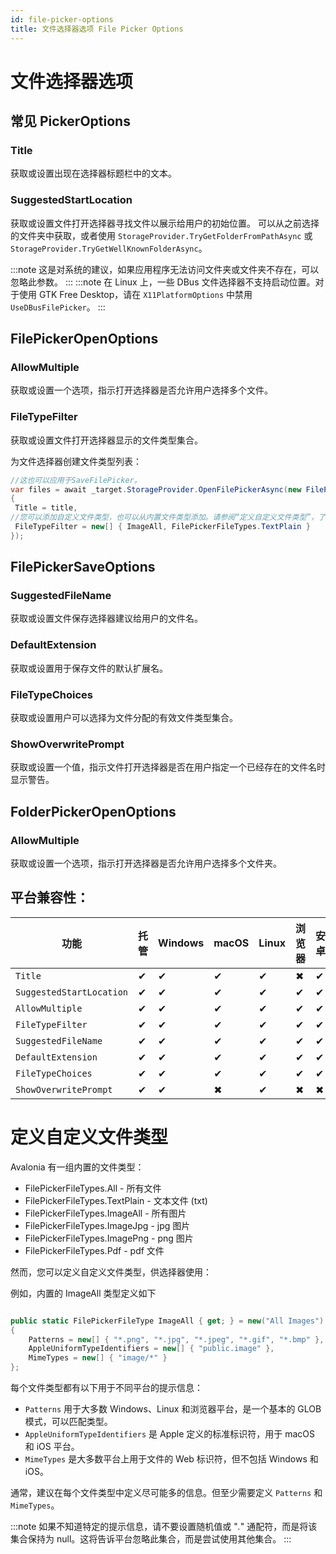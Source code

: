 ```yaml
---
id: file-picker-options
title: 文件选择器选项 File Picker Options
---
```


# 文件选择器选项

## 常见 PickerOptions

### Title

获取或设置出现在选择器标题栏中的文本。

### SuggestedStartLocation

获取或设置文件打开选择器寻找文件以展示给用户的初始位置。
可以从之前选择的文件夹中获取，或者使用 `StorageProvider.TryGetFolderFromPathAsync` 或 `StorageProvider.TryGetWellKnownFolderAsync`。

:::note
这是对系统的建议，如果应用程序无法访问文件夹或文件夹不存在，可以忽略此参数。
:::
:::note
在 Linux 上，一些 DBus 文件选择器不支持启动位置。对于使用 GTK Free Desktop，请在 `X11PlatformOptions` 中禁用 `UseDBusFilePicker`。
:::

## FilePickerOpenOptions

### AllowMultiple

获取或设置一个选项，指示打开选择器是否允许用户选择多个文件。

### FileTypeFilter

获取或设置文件打开选择器显示的文件类型集合。

为文件选择器创建文件类型列表：

```cs
//这也可以应用于SaveFilePicker。
var files = await _target.StorageProvider.OpenFilePickerAsync(new FilePickerOpenOptions()
{
 Title = title,
//您可以添加自定义文件类型，也可以从内置文件类型添加。请参阅“定义自定义文件类型”，了解如何创建自定义文件类型。
 FileTypeFilter = new[] { ImageAll, FilePickerFileTypes.TextPlain }
});
```

## FilePickerSaveOptions

### SuggestedFileName

获取或设置文件保存选择器建议给用户的文件名。

### DefaultExtension

获取或设置用于保存文件的默认扩展名。

### FileTypeChoices

获取或设置用户可以选择为文件分配的有效文件类型集合。

### ShowOverwritePrompt

获取或设置一个值，指示文件打开选择器是否在用户指定一个已经存在的文件名时显示警告。

## FolderPickerOpenOptions

### AllowMultiple

获取或设置一个选项，指示打开选择器是否允许用户选择多个文件夹。

## 平台兼容性：

| 功能        | 托管 |  Windows | macOS | Linux | 浏览器 | 安卓 |  iOS |
|---------------|-------|-------|-------|-------|-------|-------|-------|
| `Title` | ✔ | ✔ | ✔ | ✔ | ✖ | ✔ | ✔ |
| `SuggestedStartLocation` | ✔ | ✔ | ✔ | ✔ | ✔ | ✔ | ✔ |
| `AllowMultiple` | ✔ | ✔ | ✔ | ✔ | ✔ | ✔ | ✔ |
| `FileTypeFilter` | ✔ | ✔ | ✔ | ✔ | ✔ | ✔ | ✔ |
| `SuggestedFileName` | ✔ | ✔ | ✔ | ✔ | ✔ | ✔ | ✖ |
| `DefaultExtension` | ✔ | ✔ | ✔ | ✔ | ✔ | ✔ | ✖ |
| `FileTypeChoices` | ✔ | ✔ | ✔ | ✔ | ✔ | ✔ | ✖ |
| `ShowOverwritePrompt` | ✔ | ✔ | ✖ | ✔ | ✖ | ✖ | ✖ |

# 定义自定义文件类型

Avalonia 有一组内置的文件类型：

- FilePickerFileTypes.All - 所有文件
- FilePickerFileTypes.TextPlain - 文本文件 (txt)
- FilePickerFileTypes.ImageAll - 所有图片
- FilePickerFileTypes.ImageJpg - jpg 图片
- FilePickerFileTypes.ImagePng - png 图片
- FilePickerFileTypes.Pdf - pdf 文件

然而，您可以定义自定义文件类型，供选择器使用：

例如，内置的 ImageAll 类型定义如下
```cs

public static FilePickerFileType ImageAll { get; } = new("All Images")
{
    Patterns = new[] { "*.png", "*.jpg", "*.jpeg", "*.gif", "*.bmp" },
    AppleUniformTypeIdentifiers = new[] { "public.image" },
    MimeTypes = new[] { "image/*" }
};
```

每个文件类型都有以下用于不同平台的提示信息：
- `Patterns` 用于大多数 Windows、Linux 和浏览器平台，是一个基本的 GLOB 模式，可以匹配类型。
- `AppleUniformTypeIdentifiers` 是 Apple 定义的标准标识符，用于 macOS 和 iOS 平台。
- `MimeTypes` 是大多数平台上用于文件的 Web 标识符，但不包括 Windows 和 iOS。

通常，建议在每个文件类型中定义尽可能多的信息。但至少需要定义 `Patterns` 和 `MimeTypes`。

:::note
如果不知道特定的提示信息，请不要设置随机值或 "*.*" 通配符，而是将该集合保持为 null。这将告诉平台忽略此集合，而是尝试使用其他集合。
:::